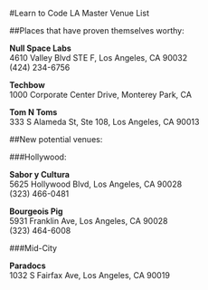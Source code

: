 #Learn to Code LA Master Venue List

##Places that have proven themselves worthy:

**Null Space Labs**  
4610 Valley Blvd STE F, Los Angeles, CA 90032  
(424) 234-6756

**Techbow**  
1000 Corporate Center Drive, Monterey Park, CA

**Tom N Toms**  
333 S Alameda St, Ste 108, Los Angeles, CA 90013

##New potential venues:

###Hollywood:

**Sabor y Cultura**  
5625 Hollywood Blvd, Los Angeles, CA 90028  
(323) 466-0481  

**Bourgeois Pig**  
5931 Franklin Ave, Los Angeles, CA 90028  
(323) 464-6008  

###Mid-City

**Paradocs**  
1032 S Fairfax Ave, Los Angeles, CA 90019  

